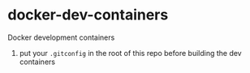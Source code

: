 # docker-dev-containers

Docker development containers

1. put your `.gitconfig` in the root of this repo before building the dev containers